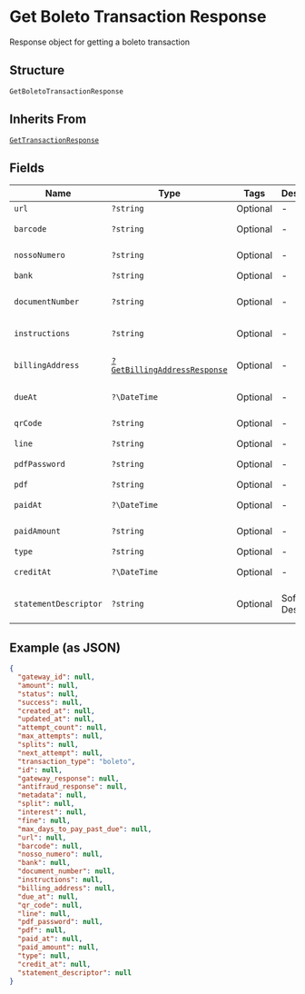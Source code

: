 
# Get Boleto Transaction Response

Response object for getting a boleto transaction

## Structure

`GetBoletoTransactionResponse`

## Inherits From

[`GetTransactionResponse`](../../doc/models/get-transaction-response.md)

## Fields

| Name | Type | Tags | Description | Getter | Setter |
|  --- | --- | --- | --- | --- | --- |
| `url` | `?string` | Optional | - | getUrl(): ?string | setUrl(?string url): void |
| `barcode` | `?string` | Optional | - | getBarcode(): ?string | setBarcode(?string barcode): void |
| `nossoNumero` | `?string` | Optional | - | getNossoNumero(): ?string | setNossoNumero(?string nossoNumero): void |
| `bank` | `?string` | Optional | - | getBank(): ?string | setBank(?string bank): void |
| `documentNumber` | `?string` | Optional | - | getDocumentNumber(): ?string | setDocumentNumber(?string documentNumber): void |
| `instructions` | `?string` | Optional | - | getInstructions(): ?string | setInstructions(?string instructions): void |
| `billingAddress` | [`?GetBillingAddressResponse`](../../doc/models/get-billing-address-response.md) | Optional | - | getBillingAddress(): ?GetBillingAddressResponse | setBillingAddress(?GetBillingAddressResponse billingAddress): void |
| `dueAt` | `?\DateTime` | Optional | - | getDueAt(): ?\DateTime | setDueAt(?\DateTime dueAt): void |
| `qrCode` | `?string` | Optional | - | getQrCode(): ?string | setQrCode(?string qrCode): void |
| `line` | `?string` | Optional | - | getLine(): ?string | setLine(?string line): void |
| `pdfPassword` | `?string` | Optional | - | getPdfPassword(): ?string | setPdfPassword(?string pdfPassword): void |
| `pdf` | `?string` | Optional | - | getPdf(): ?string | setPdf(?string pdf): void |
| `paidAt` | `?\DateTime` | Optional | - | getPaidAt(): ?\DateTime | setPaidAt(?\DateTime paidAt): void |
| `paidAmount` | `?string` | Optional | - | getPaidAmount(): ?string | setPaidAmount(?string paidAmount): void |
| `type` | `?string` | Optional | - | getType(): ?string | setType(?string type): void |
| `creditAt` | `?\DateTime` | Optional | - | getCreditAt(): ?\DateTime | setCreditAt(?\DateTime creditAt): void |
| `statementDescriptor` | `?string` | Optional | Soft Descriptor | getStatementDescriptor(): ?string | setStatementDescriptor(?string statementDescriptor): void |

## Example (as JSON)

```json
{
  "gateway_id": null,
  "amount": null,
  "status": null,
  "success": null,
  "created_at": null,
  "updated_at": null,
  "attempt_count": null,
  "max_attempts": null,
  "splits": null,
  "next_attempt": null,
  "transaction_type": "boleto",
  "id": null,
  "gateway_response": null,
  "antifraud_response": null,
  "metadata": null,
  "split": null,
  "interest": null,
  "fine": null,
  "max_days_to_pay_past_due": null,
  "url": null,
  "barcode": null,
  "nosso_numero": null,
  "bank": null,
  "document_number": null,
  "instructions": null,
  "billing_address": null,
  "due_at": null,
  "qr_code": null,
  "line": null,
  "pdf_password": null,
  "pdf": null,
  "paid_at": null,
  "paid_amount": null,
  "type": null,
  "credit_at": null,
  "statement_descriptor": null
}
```

